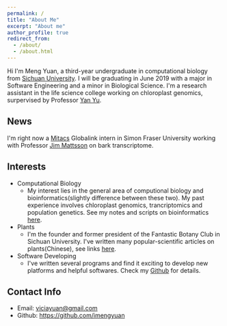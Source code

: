 ```yaml
---
permalink: /
title: "About Me"
excerpt: "About me"
author_profile: true
redirect_from: 
  - /about/
  - /about.html
---
```


Hi I'm Meng Yuan, a third-year undergraduate in computational biology from [Sichuan University](http://en.scu.edu.cn/). I will be graduating in June 2019 with a major in Software Engineering and a minor in Biological Science. I'm a research assistant in the life science college working on chloroplast genomics, surpervised by Professor [Yan Yu](https://www.researchgate.net/profile/Yan_Yu33). 


## News
I'm right now a [Mitacs](https://www.mitacs.ca/en/programs/globalink/globalink-research-internship) Globalink intern in Simon Fraser University working with Professor [Jim Mattsson](https://www.sfu.ca/biology/people/profiles/jmattsso.html) on bark transcriptome. 


## Interests
* Computational Biology
  * My interest lies in the general area of computional biology and bioinformatics(slightly difference between these two). My past experience involves chloroplast genomics, trancriptomics and population genetics. See my notes and scripts on bioinformatics [here](https://github.com/imengyuan/Bioinfo-pipelines).
* Plants
  * I'm the founder and former president of the Fantastic Botany Club in Sichuan University. I've written many popular-scientific articles on plants(Chinese), see links [here](https://imengyuan.github.io/blog/2018-03-23-plant-articles/).
* Software Developing
  * I've written several programs and find it exciting to develop new platforms and helpful softwares. Check my [Github](https://github.com/imengyuan) for details.  

## Contact Info
* Email: viciayuan@gmail.com
* Github: https://github.com/imengyuan



